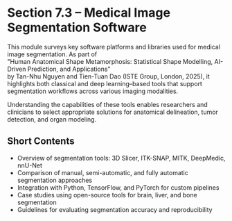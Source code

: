 # Section 7.3 – Medical Image Segmentation Software

This module surveys key software platforms and libraries used for medical image segmentation. As part of  
"Human Anatomical Shape Metamorphosis: Statistical Shape Modelling, AI-Driven Prediction, and Applications"  
by Tan-Nhu Nguyen and Tien-Tuan Dao (ISTE Group, London, 2025), it highlights both classical and deep learning–based tools that support segmentation workflows across various imaging modalities.

Understanding the capabilities of these tools enables researchers and clinicians to select appropriate solutions for anatomical delineation, tumor detection, and organ modeling.

## Short Contents

- Overview of segmentation tools: 3D Slicer, ITK-SNAP, MITK, DeepMedic, nnU-Net  
- Comparison of manual, semi-automatic, and fully automatic segmentation approaches  
- Integration with Python, TensorFlow, and PyTorch for custom pipelines  
- Case studies using open-source tools for brain, liver, and bone segmentation  
- Guidelines for evaluating segmentation accuracy and reproducibility